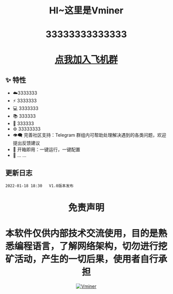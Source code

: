 <h1 align="center">HI~这里是Vminer</h1>
<h1 align="center">33333333333333</h1>
<h1 align="center"> <a href="https://t.me/+PbVpnzBwwpkzNjY1">点我加入飞机群</a></h1>

## :sparkles: 特性

* :cloud:3333333
* :zap: 3333333
* 💻 3333333
* 📚 333333
* 💾 333333
* :gear: 33333333
* :eye_speech_bubble: 完善社区支持：Telegram 群组内可帮助处理解决遇到的各类问题，欢迎提出反馈建议
* :rocket: 开箱即用：一键运行，一键配置
* 🌈 ... ...


## 更新日志

```bigquery
2022-01-18 18:30   V1.0版本发布

```


<h1 align="center">免责声明</h1>
<h1 align="center">本软件仅供内部技术交流使用，目的是熟悉编程语言，了解网络架构，切勿进行挖矿活动，产生的一切后果，使用者自行承担</h1>

<p align="center">
  <a href="https://imgbb.com/"><img src="https://i.ibb.co/Fhb5JDP/Vminer.png" alt="Vminer" border="0"></a>
</p>
